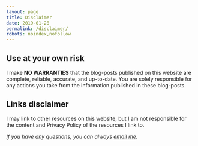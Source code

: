 ```yaml
---
layout: page
title: Disclaimer
date: 2019-01-28
permalink: /disclaimer/
robots: noindex,nofollow
---
```


<h2>Use at your own risk</h2>

<p>I make <strong>NO WARRANTIES</strong> that the blog-posts published on this website are complete, reliable, accurate, and up-to-date. You are solely responsible for any actions you take from the information published in these blog-posts.</p>

<h2>Links disclaimer</h2>

<p>I may link to other resources on this website, but I am not responsible for the content and Privacy Policy of the resources I link to.</p>

<p><em>If you have any questions, you can always <a href="mailto:dmytro.kryvokhyzha@evobio.eu">email me</a>.</em></p>

